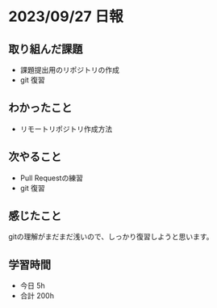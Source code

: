 # 2023/09/27 日報

## 取り組んだ課題
- 課題提出用のリポジトリの作成
- git 復習

## わかったこと
- リモートリポジトリ作成方法

## 次やること
- Pull Requestの練習
- git 復習

## 感じたこと
gitの理解がまだまだ浅いので、しっかり復習しようと思います。

## 学習時間
- 今日 5h
- 合計 200h

